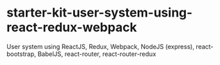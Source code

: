# starter-kit-user-system-using-react-redux-webpack
User system using ReactJS, Redux, Webpack, NodeJS (express), react-bootstrap, BabelJS, react-router, react-router-redux
